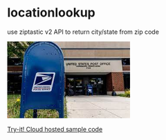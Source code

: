 # locationlookup
use ziptastic v2 API to return city/state from zip code


![post office image](https://raw.githubusercontent.com/uid100/locationlookup/master/images/usps.jpg)

[Try-it!  Cloud hosted sample code](https://locationlookup.azurewebsites.net)
